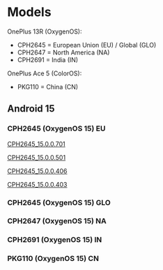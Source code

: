 # Models

OnePlus 13R (OxygenOS):
- CPH2645 = European Union (EU) / Global (GLO)
- CPH2647 = North America (NA)
- CPH2691 = India (IN)

OnePlus Ace 5 (ColorOS):
- PKG110 = China (CN)

## Android 15

### CPH2645 (OxygenOS 15) EU
[CPH2645\_15.0.0.701](Link)

[CPH2645\_15.0.0.501](Link)

[CPH2645\_15.0.0.406](Link)

[CPH2645\_15.0.0.403](Link)

### CPH2645 (OxygenOS 15) GLO

### CPH2647 (OxygenOS 15) NA

### CPH2691 (OxygenOS 15) IN

### PKG110 (OxygenOS 15) CN